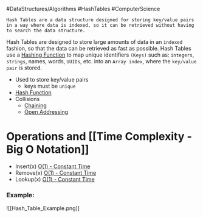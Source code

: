 #DataStructures/Algorithms #HashTables #ComputerScience

```ad-summary
Hash Tables are a data structure designed for storing key/value pairs in a way where data is indexed, so it can be retrieved without having to search the data structure.
```


Hash Tables are designed to store large amounts of data in an `indexed` fashion, so that the data can be retrieved as fast as possible. Hash Tables use a [Hashing Function](Hash%20Function.md) to map unique identifiers `(Keys)` such as: `integers`, `strings`, names, words, `UUIDs`, etc. into an `Array index`, where the `key/value pair` is stored. 

- Used to store key/value pairs
	- keys must be `unique`
- [Hash Function](Hash%20Function.md)
- Collisions
	- [Chaining](Chaining.md)
	- [Open Addressing](Open%20Addressing.md)

# Operations and [[Time Complexity - Big O Notation]]

- Insert(x) [O(1) - Constant Time](Time%20Complexity%20-%20Big%20O%20Notation.md#O%201%20-%20Constant%20Time)
- Remove(x) [O(1) - Constant Time](Time%20Complexity%20-%20Big%20O%20Notation.md#O%201%20-%20Constant%20Time)
- Lookup(x) [O(1) - Constant Time](Time%20Complexity%20-%20Big%20O%20Notation.md#O%201%20-%20Constant%20Time)

### Example:
![[Hash_Table_Example.png]]